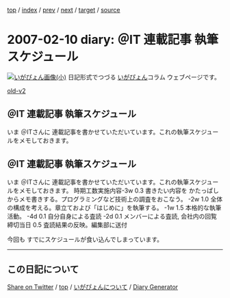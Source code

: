 [top](../index.html) 
 / [index](https://igapyon.github.io/diary/2007/index.html) 
 / [prev](https://igapyon.github.io/diary/2007/ig070209.html) 
 / [next](https://igapyon.github.io/diary/2007/ig070214.html) 
 / [target](https://igapyon.github.io/diary/2007/ig070210.html) 
 / [source](https://github.com/igapyon/diary/blob/gh-pages/2007/ig070210.html.src.md) 

2007-02-10 diary: ＠IT 連載記事 執筆スケジュール
=====================================================================================================
[![いがぴょん画像(小)](https://igapyon.github.io/diary/images/iga200306s.jpg "いがぴょん")](https://igapyon.github.io/diary/memo/memoigapyon.html) 日記形式でつづる [いがぴょん](https://igapyon.github.io/diary/memo/memoigapyon.html)コラム ウェブページです。

[old-v2](ig070210-orig.html)

## ＠IT 連載記事 執筆スケジュール

いま ＠ITさんに 連載記事を書かせていただいています。これの執筆スケジュールをメモしておきます。


## ＠IT 連載記事 執筆スケジュール

いま ＠ITさんに 連載記事を書かせていただいています。これの執筆スケジュールをメモしておきます。
時期工数実施内容-3w
0.3
書きたい内容を かたっぱしからメモ書きする。プログラミングなど技術上の調査をおこなう。
-2w
1.0
全体の構成を考える。章立ておよび「はじめに」を執筆する。
-1w
1.5
本格的な執筆活動。
-4d
0.1
自分自身による査読
-2d
0.1
メンバーによる査読, 会社内の回覧
締切当日
0.5
査読結果の反映。編集部に送付

今回も すでにスケジュールが食い込んでしまっています。

----------------------------------------------------------------------------------------------------

## この日記について

[Share on Twitter](https://twitter.com/intent/tweet?hashtags=igapyon%2Cdiary%2C%E3%81%84%E3%81%8C%E3%81%B4%E3%82%87%E3%82%93&text=%EF%BC%A0IT+%E9%80%A3%E8%BC%89%E8%A8%98%E4%BA%8B+%E5%9F%B7%E7%AD%86%E3%82%B9%E3%82%B1%E3%82%B8%E3%83%A5%E3%83%BC%E3%83%AB&url=https%3A%2F%2Figapyon.github.io%2Fdiary%2F2007%2Fig070210.html) / [top](../index.html) / [いがぴょんについて](https://igapyon.github.io/diary/memo/memoigapyon.html) / [Diary Generator](https://github.com/igapyon/igapyonv3)
